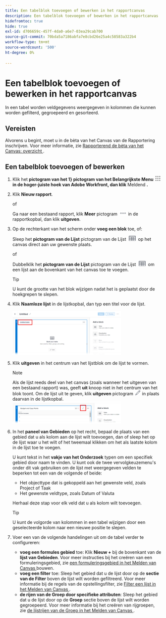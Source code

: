 ```yaml
---
title: Een tabelblok toevoegen of bewerken in het rapportcanvas
description: Een tabelblok toevoegen of bewerken in het rapportcanvas
hidefromtoc: true
hide: true
exl-id: d706659c-457f-4da0-a6e7-03ea29cab700
source-git-commit: 70bda5a7186abfa7e8cbd26e25a4c58583a322b4
workflow-type: tm+mt
source-wordcount: '500'
ht-degree: 0%

---
```


# Een tabelblok toevoegen of bewerken in het rapportcanvas

In een tabel worden veldgegevens weergegeven in kolommen die kunnen worden gefilterd, gegroepeerd en gesorteerd.

## Vereisten

Alvorens u begint, moet u in de bèta van het Canvas van de Rapportering inschrijven. Voor meer informatie, zie [ Rapporterend de bèta van het Canvas: overzicht ](/help/quicksilver/product-announcements/betas/canvas-dashboards-beta/reporting-canvas-beta-overview.md).

## Een tabelblok toevoegen of bewerken

1. Klik het **pictogram van het 1} pictogram van het Belangrijkste Menu ![ ](assets/main-menu-icon.png) in de hoger-juiste hoek van Adobe Workfront, dan klik** Meldend **.**
1. Klik **Nieuw rapport**.

   of

   Ga naar een bestaand rapport, klik **Meer** pictogram ![ Meer pictogram ](assets/more-icon-27x15.png) in de rapportkopbal, dan klik **uitgeven**.

1. Op de rechterkant van het scherm onder **voeg een blok** toe, of:

   Sleep het **pictogram van de Lijst** pictogram van de Lijst ![ ](assets/table-icon.png) op het canvas direct aan uw gewenste plaats.

   of

   Dubbelklik het **pictogram van de Lijst** pictogram van de Lijst ![ ](assets/table-icon.png) om een lijst aan de bovenkant van het canvas toe te voegen.

   >[!TIP]
   >
   >U kunt de grootte van het blok wijzigen nadat het is geplaatst door de hoekgrepen te slepen.

1. Klik **Naamloze lijst** in de lijstkopbal, dan typ een titel voor de lijst.

   ![ de naam van de Lijst ](assets/table-name-350x142.png)

1. Klik **uitgeven** in het centrum van het lijstblok om de lijst te vormen.

   >[!NOTE]
   >
   >Als de lijst reeds deel van het canvas (zoals wanneer het uitgeven van een bestaand rapport) was, geeft **uit** knoop niet in het centrum van het blok toont. Om de lijst uit te geven, klik **uitgeven** pictogram ![ pictogram ](assets/edit-icon.png) in plaats daarvan in de lijstkopbal.
   >![ geef pictogram in lijstkopbal uit ](assets/edit-icon-table-header-350x71.png)

1. In het **paneel van Gebieden** op het recht, bepaal de plaats van een gebied dat u als kolom aan de lijst wilt toevoegen, dan of sleep het op de lijst waar u het wilt of het tweemaal klikken om het als laatste kolom in de lijst toe te voegen.

   U kunt tekst in het **vakje van het Onderzoek** typen om een specifiek gebied door naam te vinden. U kunt ook de twee vervolgkeuzemenu&#39;s onder dit vak gebruiken om de lijst met weergegeven velden te beperken tot een van de volgende of beide:

   * Het objecttype dat is gekoppeld aan het gewenste veld, zoals Project of Taak
   * Het gewenste veldtype, zoals Datum of Valuta

   Herhaal deze stap voor elk veld dat u als kolom wilt toevoegen.

   >[!TIP]
   >
   >U kunt de volgorde van kolommen in een tabel wijzigen door een geselecteerde kolom naar een nieuwe positie te slepen.

1. Voer een van de volgende handelingen uit om de tabel verder te configureren:

   * **voeg een formules gebied** toe: Klik **Nieuw +** bij de bovenkant van de **lijst van Gebieden**. Voor meer instructies bij het creëren van een formuleringsgebied, zie [ een formuleringsgebied in het Melden van Canvas ](../../../reports-and-dashboards/reporting-canvas/table-blocks/create-formula-field.md) bouwen.
   * **voeg een filter** toe: Sleep het gebied dat u de lijst door op de **sectie van de Filter** boven de lijst wilt worden gefiltreerd. Voor meer informatie bij de regels van de opstellingsfilter, zie [ Filter een lijst in het Melden van Canvas ](../../../reports-and-dashboards/reporting-canvas/table-blocks/configure-filter-rules-for-table.md).
   * **de rijen van de Groep door specifieke attributen**: Sleep het gebied dat u de lijst door op de **Groep** sectie boven de lijst wilt worden gegroepeerd. Voor meer informatie bij het creëren van rijgroepen, zie [ de lijstrijen van de Groep in het Melden van Canvas ](../../../reports-and-dashboards/reporting-canvas/table-blocks/group-rows-in-table.md).
